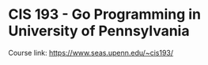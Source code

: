 # CIS 193 - Go Programming in University of Pennsylvania

Course link: https://www.seas.upenn.edu/~cis193/
